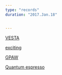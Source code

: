 ```yaml
---
type: "records"
duration: "2017.Jan.18"


---
```


[VESTA](http://jp-minerals.org/vesta/en/download.html)

[exciting](http://exciting-code.org)

[GPAW](https://wiki.fysik.dtu.dk/gpaw/index.html)

[Quantum espresso](http://www.quantum-espresso.org)